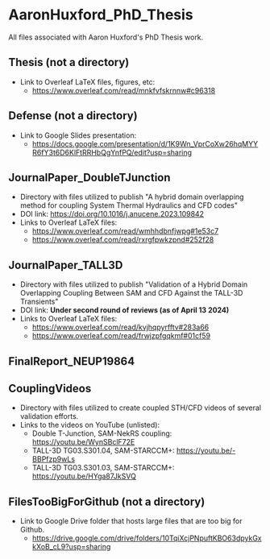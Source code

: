 # AaronHuxford_PhD_Thesis
All files associated with Aaron Huxford's PhD Thesis work.

## Thesis (not a directory)
- Link to Overleaf LaTeX files, figures, etc:
  - https://www.overleaf.com/read/mnkfvfskrnnw#c96318

## Defense (not a directory)
- Link to Google Slides presentation:
  - https://docs.google.com/presentation/d/1K9Wn_VprCoXw26hqMYYR6fY3t6D6KlFtRRHbQgYnfPQ/edit?usp=sharing

## JournalPaper_DoubleTJunction
- Directory with files utilized to publish "A hybrid domain overlapping method for coupling System Thermal Hydraulics and CFD codes"
- DOI link: https://doi.org/10.1016/j.anucene.2023.109842
- Links to Overleaf LaTeX files:
  - https://www.overleaf.com/read/wmhhdbnfjwpg#1e53c7
  - https://www.overleaf.com/read/rxrgfpwkzpnd#252f28

## JournalPaper_TALL3D
- Directory with files utilized to publish "Validation of a Hybrid Domain Overlapping Coupling Between SAM and CFD Against the TALL-3D Transients"
- DOI link: **Under second round of reviews (as of April 13 2024)**
- Links to Overleaf LaTeX files:
  - https://www.overleaf.com/read/kvjhqpyrfftv#283a66
  - https://www.overleaf.com/read/frwjzpfgqkmf#01cf59

## FinalReport_NEUP19864



## CouplingVideos
- Directory with files utilized to create coupled STH/CFD videos of several validation efforts.
- Links to the videos on YouTube (unlisted):
  - Double T-Junction, SAM-NekRS coupling: https://youtu.be/WynSBclF72E
  - TALL-3D TG03.S301.04, SAM-STARCCM+: https://youtu.be/-BBPfzp9wLs
  - TALL-3D TG03.S301.03, SAM-STARCCM+: https://youtu.be/HYga87JkSVQ


## FilesTooBigForGithub (not a directory)
- Link to Google Drive folder that hosts large files that are too big for Github.
  - https://drive.google.com/drive/folders/10TqiXcjPNpuftKBO63dpykGxkXoB_cL9?usp=sharing

